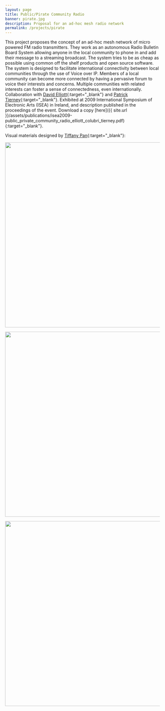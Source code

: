 ```yaml
---
layout: page
title: Public/Pirate Community Radio
banner: pirate.jpg
description: Proposal for an ad-hoc mesh radio network
permalink: /projects/pirate  
---
```


This project proposes the concept of an ad-hoc mesh network of micro powered FM radio transmitters. They work as an autonomous Radio Bulletin Board System allowing anyone in the local community to phone in and add their message to a streaming broadcast. The system tries to be as cheap as possible using common off the shelf products and open source software. The system is designed to facilitate international connectivity between local communities through the use of Voice over IP. Members of a local community can become more connected by having a pervasive forum to voice their interests and concerns. Multiple communities with related interests can foster a sense of connectedness, even internationally. Collaboration with [David Elliott](https://github.com/taboularasa){:target="_blank"} and [Patrick Tierney](https://ced.berkeley.edu/ced/faculty-staff/patrick-tierney){:target="_blank"}. Exhibited at 2009 International Symposium of Electronic Arts (ISEA) in Ireland, and description published in the proceedings of the event. Download a copy [here]({{ site.url }}/assets/publications/isea2009-public_private_community_radio_elliott_colubri_tierney.pdf){:target="_blank"}.


Visual materials designed by [Tiffany Pan](https://www.tiffanypan.com/){:target="_blank"}:


<img width="600" src="http://portfolio.andrescolubri.net/images/pirate-print-1.jpg" style="background:none; border:none; box-shadow:none"/><br>

<img width="600" src="http://portfolio.andrescolubri.net/images/pirate-print-2.jpg" style="background:none; border:none; box-shadow:none"/><br>

<img width="600" src="http://portfolio.andrescolubri.net/images/pirate-print-3.jpg" style="background:none; border:none; box-shadow:none"/><br>